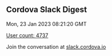 ## Cordova Slack Digest
Mon, 23 Jan 2023 08:21:20 GMT

[User count: 4737](https://cordova.slack.com/)


Join the conversation at [slack.cordova.io](http://slack.cordova.io/)
